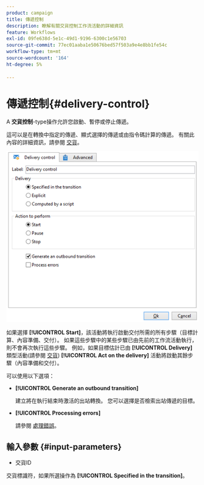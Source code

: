 ```yaml
---
product: campaign
title: 傳遞控制
description: 瞭解有關交貨控制工作流活動的詳細資訊
feature: Workflows
exl-id: 09fe638d-5e1c-49d1-9196-6300c1e56703
source-git-commit: 77ec01aaba1e50676bed57f503a9e4e8bb1fe54c
workflow-type: tm+mt
source-wordcount: '164'
ht-degree: 5%

---
```


# 傳遞控制{#delivery-control}



A **交貨控制**-type操作允許您啟動、暫停或停止傳遞。

這可以是在轉換中指定的傳遞、顯式選擇的傳遞或由指令碼計算的傳遞。 有關此內容的詳細資訊，請參閱 [交貨](delivery.md)。

![](assets/edit_diffusion_act.png)

如果選擇 **[!UICONTROL Start]**，該活動將執行啟動交付所需的所有步驟（目標計算、內容準備、交付）。 如果這些步驟中的某些步驟已由先前的工作流活動執行，則不會再次執行這些步驟。 例如，如果目標估計已由 **[!UICONTROL Delivery]** 類型活動(請參閱 [交貨](delivery.md)) **[!UICONTROL Act on the delivery]** 活動將啟動其餘步驟（內容準備和交付）。

可以使用以下選項：

* **[!UICONTROL Generate an outbound transition]**

   建立將在執行結束時激活的出站轉換。 您可以選擇是否檢索出站傳遞的目標。

* **[!UICONTROL Processing errors]**

   請參閱 [處理錯誤](monitor-workflow-execution.md#processing-errors)。

## 輸入參數 {#input-parameters}

* 交貨ID

交貨標識符，如果所選操作為 **[!UICONTROL Specified in the transition]**。
